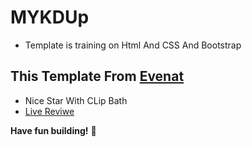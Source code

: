 # MYKDUp

- Template is training on Html And CSS And Bootstrap

## This Template From [Evenat](https://themeforest.net/)

- Nice Star With CLip Bath
- [Live Reviwe](https://raw.githack.com/sonsalem/MYKD/master/index.html)

**Have fun building!** 🚀
